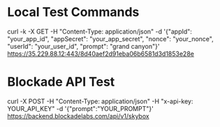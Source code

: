 # Local Test Commands

curl -k -X GET -H "Content-Type: application/json" -d '{"appId": "your_app_id", "appSecret": "your_app_secret", "nonce": "your_nonce", "userId": "your_user_id", "prompt": "grand canyon"}' https://35.229.88.12:443/8d40aef2d91eba06b6581d3d1853e28e

# Blockade API Test
curl -X POST -H "Content-Type: application/json" -H "x-api-key: YOUR_API_KEY" -d '{"prompt":"YOUR_PROMPT"}' https://backend.blockadelabs.com/api/v1/skybox

